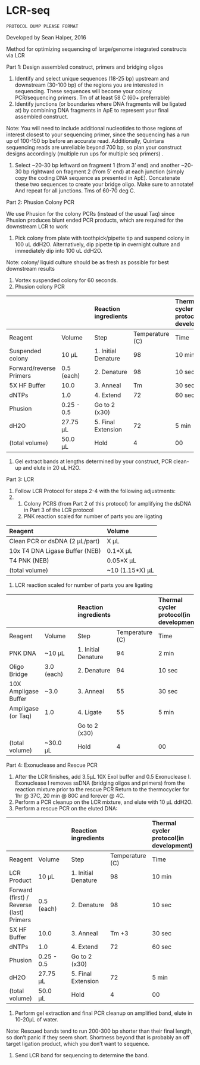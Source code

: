 # LCR-seq

`PROTOCOL DUMP PLEASE FORMAT`

Developed by Sean Halper, 2016

Method for optimizing sequencing of large/genome integrated constructs via LCR

Part 1: Design assembled construct, primers and bridging oligos

1. Identify and select unique sequences \(18-25 bp\) upstream and downstream \(30-100 bp\) of the regions you are interested in sequencing. These sequences will become your colony PCR/sequencing primers. Tm of at least 58 C \(60+ preferrable\)
2. Identify junctions \(or boundaries where DNA fragments will be ligated at\) by combining DNA fragments in ApE to represent your final assembled construct.

Note: You will need to include additional nucleotides to those regions of interest closest to your sequencing primer, since the sequencing has a run up of 100-150 bp before an accurate read. Additionally, Quintara sequencing reads are unreliable beyond 700 bp, so plan your construct designs accordingly \(multiple run ups for multiple seq primers\) .

1. Select ~20-30 bp leftward on fragment 1 \(from 3’ end\) and another ~20-30 bp rightward on fragment 2 \(from 5’ end\) at each junction \(simply copy the coding DNA sequence as presented in ApE\). Concatenate these two sequences to create your bridge oligo. Make sure to annotate! And repeat for all junctions. Tms of 60-70 deg C.

Part 2: Phusion Colony PCR

We use Phusion for the colony PCRs \(instead of the usual Taq\) since Phusion produces blunt ended PCR products, which are required for the downstream LCR to work

1. Pick colony from plate with toothpick/pipette tip and suspend colony in 100 uL ddH2O. Alternatively, dip pipette tip in overnight culture and immediately dip into 100 uL ddH2O.

Note: colony/ liquid culture should be as fresh as possible for best downstream results

1. Vortex suspended colony for 60 seconds.
2. Phusion colony PCR

|  |  |  | Reaction ingredients |  | Thermal cycler protocol\(in development\) |
| :--- | :--- | :--- | :--- | :--- | :--- |
| Reagent | Volume |  | Step | Temperature \(C\) | Time |
| Suspended colony | 10 μL |  | 1. Initial Denature | 98 | 10 min |
| Forward/reverse Primers | 0.5 \(each\) |  | 2. Denature | 98 | 10 sec |
| 5X HF Buffer | 10.0 |  | 3. Anneal | Tm | 30 sec |
| dNTPs | 1.0 |  | 4. Extend | 72 | 60 sec |
| Phusion | 0.25 - 0.5 |  | Go to 2 \(x30\) |  |  |
| dH2O | 27.75 μL |  | 5. Final Extension | 72 | 5 min |
| \(total volume\) | 50.0 μL |  | Hold | 4 | 00 |

1. Gel extract bands at lengths determined by your construct, PCR clean-up and elute in 20 uL H2O.

Part 3: LCR

1. Follow LCR Protocol for steps 2-4 with the following adjustments:
2. 1. Colony PCRS \(from Part 2 of this protocol\) for amplifying the dsDNA in Part 3 of the LCR protocol
   2. PNK reaction scaled for number of parts you are ligating

| Reagent | Volume |
| :--- | :--- |
| Clean PCR or dsDNA \(2 μL/part\) | X μL |
| 10x T4 DNA Ligase Buffer \(NEB\) | 0.1\*X μL |
| T4 PNK \(NEB\) | 0.05\*X μL |
| \(total volume\) | ~10 \(1.15\*X\) μL |

1. LCR reaction scaled for number of parts you are ligating

|  |  |  | Reaction ingredients |  | Thermal cycler protocol\(in development\) |
| :--- | :--- | :--- | :--- | :--- | :--- |
| Reagent | Volume |  | Step | Temperature \(C\) | Time |
| PNK DNA | ~10 μL |  | 1. Initial Denature | 94 | 2 min |
| Oligo Bridge | 3.0 \(each\) |  | 2. Denature | 94 | 10 sec |
| 10X Ampligase Buffer | ~3.0 |  | 3. Anneal | 55 | 30 sec |
| Ampligase \(or Taq\) | 1.0 |  | 4. Ligate | 55 | 5 min |
|  |  |  | Go to 2 \(x30\) |  |  |
| \(total volume\) | ~30.0 μL |  | Hold | 4 | 00 |

Part 4: Exonuclease and Rescue PCR

1. After the LCR finishes, add 3.5μL 10X ExoI buffer and 0.5 Exonuclease I. Exonuclease I removes ssDNA \(bridging oligos and primers\) from the reaction mixture prior to the rescue PCR Return to the thermocycler for 1hr @ 37C, 20 min @ 80C and forever @ 4C.
2. Perform a PCR cleanup on the LCR mixture, and elute with 10 μL ddH2O.
3. Perform a rescue PCR on the eluted DNA:

|  |  |  | Reaction ingredients |  | Thermal cycler protocol\(in development\) |
| :--- | :--- | :--- | :--- | :--- | :--- |
| Reagent | Volume |  | Step | Temperature \(C\) | Time |
| LCR Product | 10 μL |  | 1. Initial Denature | 98 | 10 min |
| Forward \(first\) / Reverse \(last\) Primers | 0.5 \(each\) |  | 2. Denature | 98 | 10 sec |
| 5X HF Buffer | 10.0 |  | 3. Anneal | Tm +3 | 30 sec |
| dNTPs | 1.0 |  | 4. Extend | 72 | 60 sec |
| Phusion | 0.25 - 0.5 |  | Go to 2 \(x30\) |  |  |
| dH2O | 27.75 μL |  | 5. Final Extension | 72 | 5 min |
| \(total volume\) | 50.0 μL |  | Hold | 4 | 00 |

1. Perform gel extraction and final PCR cleanup on amplified band, elute in 10-20μL of water.

Note: Rescued bands tend to run 200-300 bp shorter than their final length, so don’t panic if they seem short. Shortness beyond that is probably an off target ligation product, which you don’t want to sequence.

1. Send LCR band for sequencing to determine the band.

